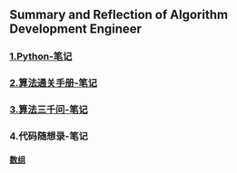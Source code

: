 ## Summary and Reflection of Algorithm Development Engineer

### [1.Python-笔记](https://github.com/Liao-Zhuolin/CV-Note/blob/main/Python-note.md)
### [2.算法通关手册-笔记](https://github.com/Liao-Zhuolin/CV-Note/blob/main/%E7%AE%97%E6%B3%95%E9%80%9A%E5%85%B3%E6%89%8B%E5%86%8C-%E7%AC%94%E8%AE%B0.md)
### [3.算法三千问-笔记](https://github.com/Liao-Zhuolin/ML-Note/blob/main/%E7%AE%97%E6%B3%95%E4%B8%89%E5%8D%83%E9%97%AE.md)
### 4.代码随想录-笔记
#### [数组](https://github.com/Liao-Zhuolin/ML-Note/blob/main/%E4%BB%A3%E7%A0%81%E9%9A%8F%E6%83%B3%E5%BD%95%E7%AC%94%E8%AE%B0/%E6%95%B0%E7%BB%84.md)
